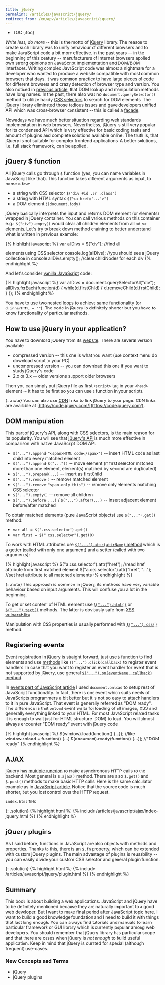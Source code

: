 ```yaml
---
title: jQuery
permalink: /articles/javascript/jquery/
redirect_from: /en/apv/articles/javascript/jquery/
---
```


* TOC
{:toc}

*Write less, do more* -- this is the motto of [jQuery](https://jquery.com/) library. The reason to create such
library was to unify behaviour of different browsers and to make JavaScript code a bit more effective. In the past
years -- in the beginning of this century -- manufacturers of Internet browsers applied own strong opinions on JavaScript
implementation and DOM/BOM interfaces. Writing complex JavaScript code was almost a nightmare for a developer who wanted
to produce a website compatible with most common browsers that days. It was common practice to have large pieces of code
for different browsers and crazy detection of browser type and version. You also noticed in [previous article](/articles/javascript/),
that DOM lookup and manipulation methods have long names. In the past, there also was no `document.querySelector()`
method to utilize handy [CSS selectors](/articles/css/#selectors) to search for DOM elements. The jQuery
library eliminated those tedious issues and gave developers unified API which was cross-browser consistent -- this
is called a [facade](https://en.wikipedia.org/wiki/Facade_pattern).

Nowadays we have much better situation regarding web standards implementation in web browsers. Nevertheless, jQuery
is still very popular for its condensed API which is very effective for basic coding tasks and amount of plugins and
complete solutions available online. The truth is, that jQuery is not suitable for complex frontend applications.
A better solutions, i.e. full stack framework, can be applied.

## jQuery $ function
All jQuery calls go through `$` function (yes, you can name variables in JavaScript like that). This function takes
different arguments as input, to name a few:

- a string with CSS selector `$("div #id .or .class")`
- a string with HTML syntax `$("<a href='...'>")`
- a DOM element `$(document.body)`

jQuery basically interprets the input and returns DOM element (or elements) wrapped in jQuery container. You can call
various methods on this container e.g.: `$("div").empty()` would clear all children elements from all `<div>` elements.
Let's try to break down method chaining to better understand what is written in previous example:

{% highlight javascript %}
var allDivs = $("div"); //find all <div> elements using CSS selector
console.log(allDivs);   //you should see a jQuery collection in console
allDivs.empty();        //clear childNodes for each div
{% endhighlight %}

And let's consider [vanilla JavaScript](http://vanilla-js.com/) code:

{% highlight javascript %}
var allDivs = document.querySelectorAll("div");
allDivs.forEach(function(d) {
    while(d.firstChild) {
        d.removeChild(d.firstChild);
    }
});
{% endhighlight %}

You have to use two nested loops to achieve same functionality (or `d.innerHTML = ""`). The code in jQuery is
definitely shorter but you have to know functionality of particular methods.

## How to use jQuery in your application?
You have to download jQuery from its [website](http://jquery.com/download/). There are several version available:

- compressed version -- this one is what you want (use context menu do download script to your PC)
- uncompressed version -- you can download this one if you want to study jQuery's code
- 2.x or 3.x -- older versions support older browsers

Then you can simply put jQuery file as first `<script>` tag in your `<head>` element -- it has to be first so you
can use `$` function in your scripts.

{: .note}
You can also use [CDN](https://en.wikipedia.org/wiki/Content_delivery_network) links to link jQuery to your page.
CDN links are available at [https://code.jquery.com/](https://code.jquery.com/).

## DOM manipulation
This part of jQuery's API, along with CSS selectors, is the main reason for its popularity. You will see that
[jQuery's API](http://api.jquery.com/category/manipulation/) is much more effective in comparison with native
JavaScript DOM API.

- `$("...").append("<span>HTML code</span>")` -- insert HTML code as last child into every matched element
- `$("...").append($("..."))` -- move element (if first selector matched more than one element, element(s) matched
  by second are duplicated)
- `$("...").prepend(...)` -- insert as firstChild
- `$("...").remove()` -- remove matched element
- `$("...").remove("span.only-this")` -- remove only elements matching CSS selector
- `$("...").empty()` -- remove all children
- `$("...").before(...)` / `$("...").after(...)` -- insert adjacent element before/after matched

To obtain matched elements (pure JavaScript objects) use `$("...").get()` method:

- `var all = $(".css.selector").get()`
- `var first = $(".css.selector").get(0)`

To work with HTML attributes use [`$("...").attr(attrName)` method](http://api.jquery.com/attr/) which is a getter (called with
only one argument) and a setter (called with two arguments):

{% highlight javascript %}
$("a.css.selector").attr("href");   //read href attribute from first matched element
$("a.css.selector").attr("href", "..."); //set href attribute to all matched elements
{% endhighlight %}

{: .note}
This approach is common in jQuery, its methods have very variable behaviour based on input arguments. This will confuse
you a lot in the beginning.

To get or set content of HTML element use [`$("...").html()`](http://api.jquery.com/html/) or [`$("...").text()`](http://api.jquery.com/text/)
methods. The latter is obviously safe from [XSS vulnerability](https://en.wikipedia.org/wiki/Cross-site_scripting).

Manipulation with CSS properties is usually performed with [`$("...").css()`](http://api.jquery.com/css/) method.

## Registering events
Event registration in jQuery is straight forward, just use `$` function to find elements and use [methods](http://api.jquery.com/category/events/)
like `$("...").click(callback)` to register event handlers. In case that you want to register an event handler for
event that is not supported by jQuery, use general [`$("...").on(eventName, callback)` method](http://api.jquery.com/on/).

In [events part of JavaScript article](/articles/javascript/#javascript-events) I used `document.onload` to
setup rest of JavaScript functionality. In fact, there is one event which suits needs of JavaScripts programmers a bit
better but it is not so easy to attach handlers to it in pure JavaScript. That event is generally referred as
"DOM ready". The difference is that `onload` event waits for loading of all images, CSS and generally everything linked
to your HTML. For most JavaScript related tasks it is enough to wait just for HTML structure (DOM) to load. You will
almost always encounter "DOM ready" event with jQuery code.

{% highlight javascript %}
$(window).load(function() {...});      //like window.onload = function() {...}
$(document).ready(function() {...});   //"DOM ready"
{% endhighlight %}

## AJAX
jQuery has [multiple function](http://api.jquery.com/category/ajax/) to make asynchronous HTTP calls to the backend.
Most general is `$.ajax()` method. There are also `$.get()` and `$.post()` methods to make basic HTTP calls. Here is
the same calculator example as in [JavaScript article](/articles/javascript/#xmlhttprequest). Notice that the
source code is much shorter, but you lost control over the HTTP request.

`index.html` file:

{: .solution}
{% highlight html %}
{% include /articles/javascript/ajax/index-jquery.html %}
{% endhighlight %}

## jQuery plugins
As I said before, functions in JavaScript are also objects with methods and properties. Thanks to this, there is an
`$.fn` property, which can be extended with custom jQuery plugins. The main advantage of plugins is reusability --
you can easily divide your custom CSS selector and general plugin function.

{: .solution}
{% highlight html %}
{% include /articles/javascript/jquery/plugin.html %}
{% endhighlight %}

## Summary
This book is about building a web applications. JavaScript and jQuery have to be definitely mentioned because they
are naturally important to a good web developer. But I want to make final period after JavaScript topic here. I want to
build a good knowledge foundation and I need to build it with things that last long enough. You can always find tutorials
and manuals to learn particular framework or GUI library which is currently popular among web developers.
You should remember that jQuery library has particular scope and that there are cases when jQuery is *not enough* to
build useful application. Keep in mind that jQuery is curated for special (although frequent) use-cases.

### New Concepts and Terms
- jQuery
- jQuery plugins
